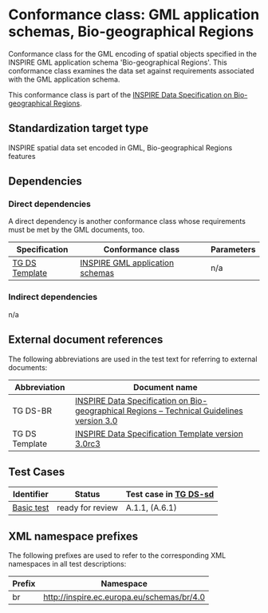 # Conformance class: GML application schemas, Bio-geographical Regions

Conformance class for the GML encoding of spatial objects specified in the INSPIRE GML application schema 'Bio-geographical Regions'. This conformance class examines the data set against requirements associated with the GML application schema.

This conformance class is part of the [INSPIRE Data Specification on Bio-geographical Regions](../README.md).

## Standardization target type

INSPIRE spatial data set encoded in GML, Bio-geographical Regions features

## Dependencies

### Direct dependencies

A direct dependency is another conformance class whose requirements must be met by the GML documents, too.

| Specification | Conformance class | Parameters | 
| ------------- | ----------------- | ---------- |
| [TG DS Template](#ref_TG_DS_tmpl) | [INSPIRE GML application schemas](http://inspire.ec.europa.eu/id/ats/data/3.0rc3/schemas) | n/a |

### Indirect dependencies

n/a
 
## External document references

The following abbreviations are used in the test text for referring to external documents:

Abbreviation                     | Document name
-------------------------------- | --------------------------------------------------
TG DS-BR <a name="ref_TG_DS_BR"></a>   | [INSPIRE Data Specification on Bio-geographical Regions – Technical Guidelines version 3.0](https://inspire.ec.europa.eu/documents/Data_Specifications/INSPIRE_DataSpecification_BR_v3.0.pdf)
TG DS Template <a name="ref_TG_DS_tmpl"></a>   | [INSPIRE Data Specification Template version 3.0rc3](http://inspire.jrc.ec.europa.eu/documents/Data_Specifications/INSPIRE_DataSpecification_Template_v3.0rc3.pdf)

## Test Cases

| Identifier                                                        | Status   | Test case in [TG DS-sd](#ref_TG_DS_BR)  |
| ----------------------------------------------------------------- | -------- | ------------ |
| [Basic test](./basic.md)  | ready for review  | A.1.1, (A.6.1)  |

## XML namespace prefixes <a name="namespaces"></a>

The following prefixes are used to refer to the corresponding XML namespaces in all test descriptions:

Prefix         | Namespace
-------------- | -------------------------------------------------
br             | http://inspire.ec.europa.eu/schemas/br/4.0
